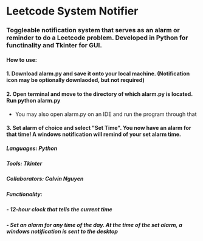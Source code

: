 # Leetcode System Notifier
### Toggleable notification system that serves as an alarm or reminder to do a Leetcode problem. Developed in Python for functinality and Tkinter for GUI.
#### How to use:
#### 1. Download alarm.py and save it onto your local machine. (Notification icon may be optionally downlaoded, but not required)
#### 2. Open terminal and move to the directory of which alarm.py is located. Run python alarm.py
  - You may also open alarm.py on an IDE and run the program through that
#### 3. Set alarm of choice and select "Set Time". You now have an alarm for that time! A windows notification will remind of your set alarm time.
##### Languages: Python
##### Tools: Tkinter
##### Collaborators: Calvin Nguyen
##### Functionality:
##### - 12-hour clock that tells the current time
##### - Set an alarm for any time of the day. At the time of the set alarm, a windows notification is sent to the desktop
